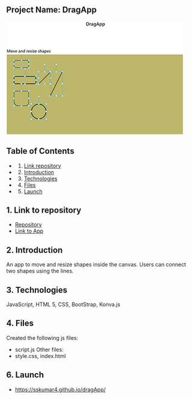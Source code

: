 ## Project Name: DragApp
 [![picture 2](./thumbnail.JPG)](https://sskumar4.github.io/dragApp/)

## Table of Contents

<!-- vscode-markdown-toc -->
* 1. [Link repository](#Linktorepository)
* 2. [Introduction](#Introduction)
* 3. [Technologies](#Technologies)
* 4. [Files](#Files)
* 5. [Launch](#Launch)

##  1. <a name='Linktorepository'></a>Link to repository

* [Repository](https://github.com/sskumar4/dragApp)
* [Link to App](https://sskumar4.github.io/dragApp/)

##  2. <a name='Introduction'></a>Introduction
An app to move and resize shapes inside the canvas. Users can connect two shapes using the lines.

##  3. <a name='Technologies'></a>Technologies 
JavaScript, HTML 5, CSS, BootStrap, Konva.js

##  4. <a name='Files'></a>Files
Created the following 
js files:
  * script.js
Other files:
* style.css, index.html

## 6. <a name='Launch'></a>Launch

* https://sskumar4.github.io/dragApp/

